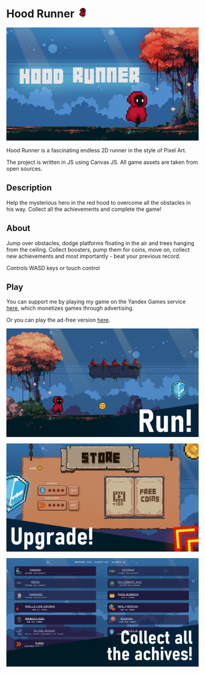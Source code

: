 # Hood Runner ![Изображение](stuff/1.gif)

![Изображение](stuff/cover.png)

Hood Runner is a fascinating endless 2D runner in the style of Pixel Art.

The project is written in JS using Canvas JS.
All game assets are taken from open sources.

## Description
Help the mysterious hero in the red hood to overcome all the obstacles in his way.
Collect all the achievements and complete the game!
## About
Jump over obstacles, dodge platforms floating in the air and trees hanging from the ceiling. Collect boosters, pump them for coins, move on, collect new achievements and most importantly - beat your previous record.

Controls
WASD keys or touch control
## Play
You can support me by playing my game on the Yandex Games service <a href='https://yandex.com/games/app/214308?lang=en'>here</a>, which monetizes games through advertising.

Or you can play the ad-free version <a href='https://mkh1n.github.io/hood-runner/'>here</a>.

![Изображение](stuff/1_eng.png)

![Изображение](stuff/2_eng.png)

![Изображение](stuff/3_eng.png)
